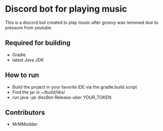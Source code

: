 # Discord bot for playing music
This is a discord bot created to play music after groovy was removed due to pressure from youtube.

## Required for building
* Gradle
* latest Java JDK

## How to run
* Build the project in your favorite IDE via the gradle.build script
* Find the jar in ~/build/libs/
* run java -jar discBot-Release-uber YOUR_TOKEN

## Contributors
* MrMModder
